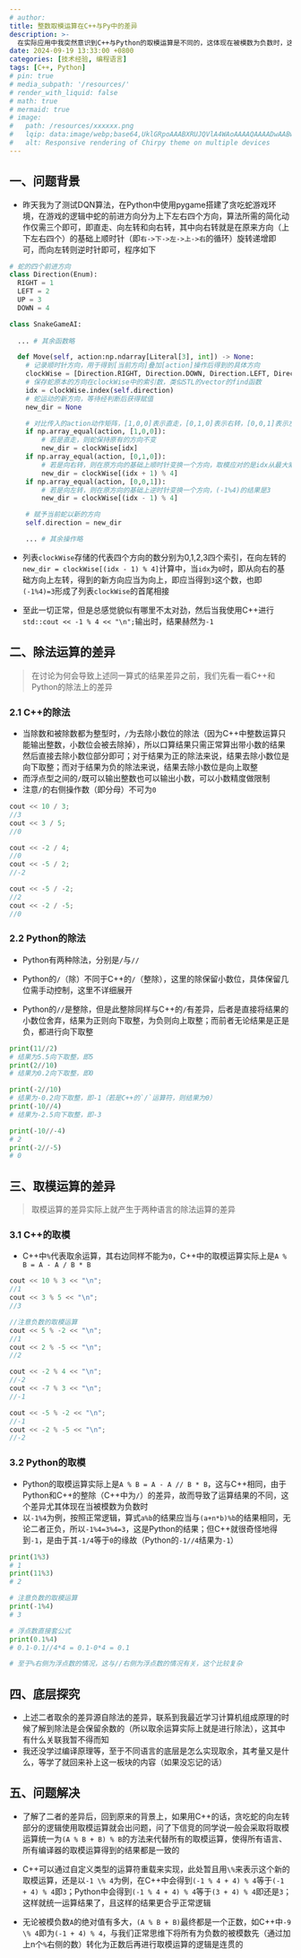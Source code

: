 ```yaml
---
# author:
title: 整数取模运算在C++与Py中的差异
description: >-
  在实际应用中我突然意识到C++与Python的取模运算是不同的，这体现在被模数为负数时，这篇笔记仅讨论整数取模运算的差异以及产生差异的原因，暂不讨论浮点数
date: 2024-09-19 13:33:00 +0800
categories: [技术经验, 编程语言]
tags: [C++, Python]
# pin: true
# media_subpath: '/resources/'
# render_with_liquid: false
# math: true
# mermaid: true
# image:
#   path: /resources/xxxxxx.png
#   lqip: data:image/webp;base64,UklGRpoAAABXRUJQVlA4WAoAAAAQAAAADwAABwAAQUxQSDIAAAARL0AmbZurmr57yyIiqE8oiG0bejIYEQTgqiDA9vqnsUSI6H+oAERp2HZ65qP/VIAWAFZQOCBCAAAA8AEAnQEqEAAIAAVAfCWkAALp8sF8rgRgAP7o9FDvMCkMde9PK7euH5M1m6VWoDXf2FkP3BqV0ZYbO6NA/VFIAAAA
#   alt: Responsive rendering of Chirpy theme on multiple devices
---
```


## 一、问题背景
- 昨天我为了测试DQN算法，在Python中使用pygame搭建了贪吃蛇游戏环境，在游戏的逻辑中蛇的前进方向分为上下左右四个方向，算法所需的简化动作仅需三个即可，即直走、向左转和向右转，其中向右转就是在原来方向（上下左右四个）的基础上顺时针（即`右->下->左->上->右`的循环）旋转递增即可，而向左转则逆时针即可，程序如下

```python
# 蛇的四个前进方向
class Direction(Enum):
  RIGHT = 1
  LEFT = 2
  UP = 3
  DOWN = 4

class SnakeGameAI:
  
  ... # 其余函数略

  def Move(self, action:np.ndarray[Literal[3], int]) -> None:
    # 记录顺时针方向，用于得到[当前方向]叠加[action]操作后得到的具体方向
    clockWise = [Direction.RIGHT, Direction.DOWN, Direction.LEFT, Direction.UP]
    # 保存蛇原本的方向在clockWise中的索引数，类似STL的vector的find函数
    idx = clockWise.index(self.direction)
    # 蛇运动的新方向，等待经判断后获得赋值
    new_dir = None

    # 对比传入的action动作矩阵，[1,0,0]表示直走，[0,1,0]表示右转，[0,0,1]表示左转
    if np.array_equal(action, [1,0,0]):
        # 若是直走，则蛇保持原有的方向不变
        new_dir = clockWise[idx]
    if np.array_equal(action, [0,1,0]):
        # 若是向右转，则在原方向的基础上顺时针变换一个方向，取模应对的是idx从最大索引3递增到4的情况
        new_dir = clockWise[(idx + 1) % 4]
    if np.array_equal(action, [0,0,1]):
        # 若是向左转，则在原方向的基础上逆时针变换一个方向，(-1%4)的结果是3
        new_dir = clockWise[(idx - 1) % 4]

    # 赋予当前蛇以新的方向
    self.direction = new_dir

    ... # 其余操作略
```

- 列表`clockWise`存储的代表四个方向的数分别为0,1,2,3四个索引，在向左转的`new_dir = clockWise[(idx - 1) % 4]`计算中，当`idx`为`0`时，即从向右的基础方向上左转，得到的新方向应当为向上，即应当得到`3`这个数，也即`(-1%4)=3`形成了列表`clockWise`的首尾相接

- 至此一切正常，但是总感觉貌似有哪里不太对劲，然后当我使用C++进行`std::cout << -1 % 4 << "\n";`输出时，结果赫然为`-1`

## 二、除法运算的差异

> 在讨论为何会导致上述同一算式的结果差异之前，我们先看一看C++和Python的除法上的差异

### 2.1 C++的除法
- 当除数和被除数都为整型时，`/`为去除小数位的除法（因为C++中整数运算只能输出整数，小数位会被去除掉），所以口算结果只需正常算出带小数的结果然后直接去除小数位部分即可；对于结果为正的除法来说，结果去除小数位是向下取整；而对于结果为负的除法来说，结果去除小数位是向上取整
- 而浮点型之间的`/`既可以输出整数也可以输出小数，可以小数精度做限制
- 注意`/`的右侧操作数（即分母）不可为`0`

```cpp
cout << 10 / 3;
//3
cout << 3 / 5;
//0

cout << -2 / 4;
//0
cout << -5 / 2;
//-2

cout << -5 / -2;
//2
cout << -2 / -5;
//0
```

### 2.2 Python的除法
- Python有两种除法，分别是`/`与`//`

- Python的`/`（除）不同于C++的`/`（整除），这里的除保留小数位，具体保留几位需手动控制，这里不详细展开

- Python的`//`是整除，但是此整除同样与C++的`/`有差异，后者是直接将结果的小数位舍弃，结果为正则向下取整，为负则向上取整；而前者无论结果是正是负，都进行向下取整

```python
print(11//2)
# 结果为5.5向下取整，即5
print(2//10)
# 结果为0.2向下取整，即0

print(-2//10)
# 结果为-0.2向下取整，即-1（若是C++的`/`运算符，则结果为0）
print(-10//4)
# 结果为-2.5向下取整，即-3

print(-10//-4)
# 2
print(-2//-5)
# 0
```

## 三、取模运算的差异

>取模运算的差异实际上就产生于两种语言的除法运算的差异

### 3.1 C++的取模
- C++中`%`代表取余运算，其右边同样不能为`0`，C++中的取模运算实际上是`A % B = A - A / B * B`

```cpp
cout << 10 % 3 << "\n";
//1
cout << 3 % 5 << "\n";
//3

//注意负数的取模运算
cout << 5 % -2 << "\n";
//1
cout << 2 % -5 << "\n";
//2

cout << -2 % 4 << "\n";
//-2
cout << -7 % 3 << "\n";
//-1

cout << -5 % -2 << "\n";
//-1
cout << -2 % -5 << "\n";
//-2
```

### 3.2 Python的取模
- Python的取模运算实际上是`A % B = A - A // B * B`，这与C++相同，由于Python和C++的整除（C++中为`/`）的差异，故而导致了运算结果的不同，这个差异尤其体现在当被模数为负数时
- 以`-1%4`为例，按照正常逻辑，算式`a%b`的结果应当与`(a+n*b)%b`的结果相同，无论二者正负，所以`-1%4=3%4=3`，这是Python的结果；但C++就很奇怪地得到`-1`，是由于其`-1/4`等于`0`的缘故（Python的`-1//4`结果为`-1`）

```python
print(1%3)
# 1
print(11%3)
# 2

# 注意负数的取模运算
print(-1%4)
# 3

# 浮点数直接套公式
print(0.1%4)
# 0.1-0.1//4*4 = 0.1-0*4 = 0.1

# 至于%右侧为浮点数的情况，这与//右侧为浮点数的情况有关，这个比较复杂
```

## 四、底层探究

- 上述二者取余的差异源自除法的差异，联系到我最近学习计算机组成原理的时候了解到除法是会保留余数的（所以取余运算实际上就是进行除法），这其中有什么关联我暂不得而知
- 我还没学过编译原理等，至于不同语言的底层是怎么实现取余，其考量又是什么，等学了就回来补上这一板块的内容（如果没忘记的话）

## 五、问题解决

- 了解了二者的差异后，回到原来的背景上，如果用C++的话，贪吃蛇的向左转部分的逻辑使用取模运算就会出问题，问了下信竞的同学说一般会采取将取模运算统一为`(A % B + B) % B`的方法来代替所有的取模运算，使得所有语言、所有编译器的取模运算得到的结果都是一致的

- C++可以通过自定义类型的运算符重载来实现，此处暂且用`\%`来表示这个新的取模运算，还是以`-1 \% 4`为例，在C++中会得到`(-1 % 4 + 4) % 4`等于`(-1 + 4) % 4`即`3`；Python中会得到`(-1 % 4 + 4) % 4`等于`(3 + 4) % 4`即还是`3`；这样就统一运算结果了，且这样的结果更合乎正常逻辑

- 无论被模负数`A`的绝对值有多大，`(A % B + B)`最终都是一个正数，如C++中`-9 \% 4`即为`(-1 + 4) % 4`，与我们正常思维下将所有为负数的被模数先（通过加上n个`%`右侧的数）转化为正数后再进行取模运算的逻辑是连贯的